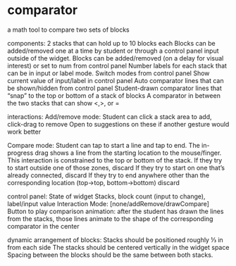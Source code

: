 # comparator
a math tool to compare two sets of blocks

components:
2 stacks that can hold up to 10 blocks each
Blocks can be added/removed one at a time by student or through a control panel input outside of the widget.
Blocks can be added/removed (on a delay for visual interest) or set to num from control panel
Number labels for each stack that can be in input or label mode. 
Switch modes from control panel
Show current value of input/label in control panel
Auto comparator lines that can be shown/hidden from control panel
Student-drawn comparator lines that “snap” to the top or bottom of a stack of blocks
A comparator in between the two stacks that can show <,>, or =

interactions:
Add/remove mode:
Student can click a stack area to add, click-drag to remove
Open to suggestions on these if another gesture would work better

Compare mode:
Student can tap to start a line and tap to end. The in-progress drag shows a line from the starting location to the mouse/finger. This interaction is constrained to the top or bottom of the stack. If they try to start outside one of those zones, discard
If they try to start on one that’s already connected, discard
If they try to end anywhere other than the corresponding location (top->top, bottom->bottom) discard

control panel:
State of widget
Stacks, block count (input to change), label/input value
Interaction Mode: [none/addRemove/drawCompare]
Button to play comparison animation: after the student has drawn the lines from the stacks, those lines animate to the shape of the corresponding comparator in the center

dynamic arrangement of blocks:
Stacks should be positioned roughly ⅓ in from each side
The stacks should be centered vertically in the widget space
Spacing between the blocks should be the same between both stacks.
